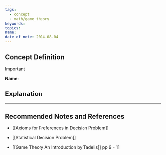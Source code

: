 ```yaml
---
tags:
  - concept
  - math/game_theory
keywords: 
topics: 
name: 
date of note: 2024-08-04
---
```


## Concept Definition

>[!important]
>**Name**: 



## Explanation





-----------
##  Recommended Notes and References


- [[Axioms for Preferences in Decision Problem]]
- [[Statistical Decision Problem]]

- [[Game Theory An Introduction by Tadelis]] pp 9 - 11